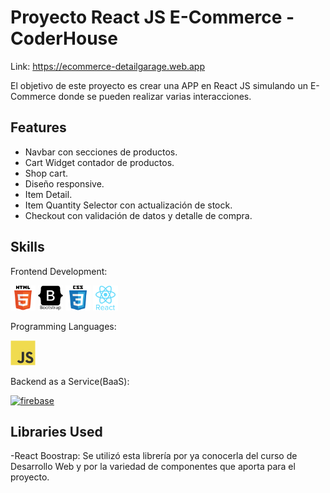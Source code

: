 
# Proyecto React JS E-Commerce - CoderHouse

Link: https://ecommerce-detailgarage.web.app

El objetivo de este proyecto es crear una APP en React JS simulando un E-Commerce donde se pueden realizar varias interacciones.

## Features

- Navbar con secciones de productos.
- Cart Widget contador de productos.
- Shop cart.
- Diseño responsive.
- Item Detail.
- Item Quantity Selector con actualización de stock.
- Checkout con validación de datos y detalle de compra.

## Skills
Frontend Development:

<a href="https://www.w3.org/html/" target="_blank" rel="noreferrer">
<img src="https://raw.githubusercontent.com/devicons/devicon/master/icons/html5/html5-original-wordmark.svg" alt="html5" width="40" height="40"/></a>
<a href="https://getbootstrap.com" target="_blank" rel="noreferrer"> 
<img src="https://raw.githubusercontent.com/devicons/devicon/master/icons/bootstrap/bootstrap-plain-wordmark.svg" alt="bootstrap" width="40" height="40"/></a> 
<a href="https://www.w3schools.com/css/" target="_blank" rel="noreferrer"> 
<img src="https://raw.githubusercontent.com/devicons/devicon/master/icons/css3/css3-original-wordmark.svg" alt="css3" width="40" height="40"/></a>
<a href="https://reactjs.org/" target="_blank" rel="noreferrer">
<img src="https://raw.githubusercontent.com/devicons/devicon/master/icons/react/react-original-wordmark.svg" alt="react" width="40" height="40"/></a>


Programming Languages:

<a href="https://developer.mozilla.org/en-US/docs/Web/JavaScript" target="_blank" rel="noreferrer">
<img src="https://raw.githubusercontent.com/devicons/devicon/master/icons/javascript/javascript-original.svg" alt="javascript" width="40" height="40"/></a>


Backend as a Service(BaaS): 

<a href="https://firebase.google.com/" target="_blank" rel="noreferrer">
<img src="https://www.vectorlogo.zone/logos/firebase/firebase-icon.svg" alt="firebase" width="40" height="40"/></a>


## Libraries Used

-React Boostrap: Se utilizó esta librería por ya conocerla del curso de Desarrollo Web y por la variedad de componentes que aporta para el proyecto.
